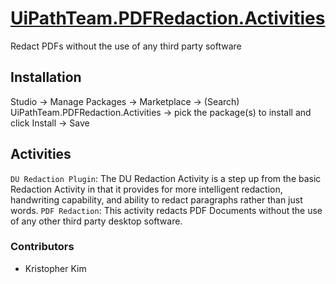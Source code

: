 # [UiPathTeam.PDFRedaction.Activities](https://marketplace.uipath.com/listings/pdf-redactor)

Redact PDFs without the use of any third party software

## Installation

Studio -> Manage Packages -> Marketplace -> (Search) UiPathTeam.PDFRedaction.Activities -> pick the package(s) to install and click Install -> Save

## Activities

`DU Redaction Plugin`: The DU Redaction Activity is a step up from the basic Redaction Activity in that it provides for more intelligent redaction, handwriting capability, and ability to redact paragraphs rather than just words.
`PDF Redaction`: This activity redacts PDF Documents without the use of any other third party desktop software.

### Contributors
* Kristopher Kim
